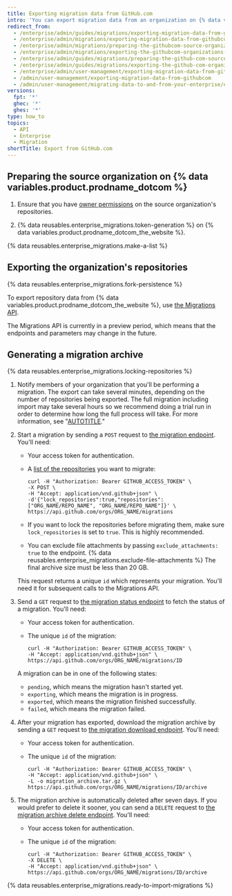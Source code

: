 ```yaml
---
title: Exporting migration data from GitHub.com
intro: 'You can export migration data from an organization on {% data variables.product.prodname_dotcom_the_website %} by using the API to select repositories to migrate, then generating a migration archive that you can import into a {% data variables.product.prodname_ghe_server %} instance.'
redirect_from:
  - /enterprise/admin/guides/migrations/exporting-migration-data-from-github-com
  - /enterprise/admin/migrations/exporting-migration-data-from-githubcom
  - /enterprise/admin/migrations/preparing-the-githubcom-source-organization
  - /enterprise/admin/migrations/exporting-the-githubcom-organizations-repositories
  - /enterprise/admin/guides/migrations/preparing-the-github-com-source-organization
  - /enterprise/admin/guides/migrations/exporting-the-github-com-organization-s-repositories
  - /enterprise/admin/user-management/exporting-migration-data-from-githubcom
  - /admin/user-management/exporting-migration-data-from-githubcom
  - /admin/user-management/migrating-data-to-and-from-your-enterprise/exporting-migration-data-from-githubcom
versions:
  fpt: '*'
  ghec: '*'
  ghes: '*'
type: how_to
topics:
  - API
  - Enterprise
  - Migration
shortTitle: Export from GitHub.com
---
```

## Preparing the source organization on {% data variables.product.prodname_dotcom %}

1. Ensure that you have [owner permissions](/organizations/managing-peoples-access-to-your-organization-with-roles/roles-in-an-organization) on the source organization's repositories.

1. {% data reusables.enterprise_migrations.token-generation %} on {% data variables.product.prodname_dotcom_the_website %}.

{% data reusables.enterprise_migrations.make-a-list %}

## Exporting the organization's repositories

{% data reusables.enterprise_migrations.fork-persistence %}

To export repository data from {% data variables.product.prodname_dotcom_the_website %}, use [the Migrations API](/free-pro-team@latest/rest/migrations).

The Migrations API is currently in a preview period, which means that the endpoints and parameters may change in the future.

## Generating a migration archive

{% data reusables.enterprise_migrations.locking-repositories %}

1. Notify members of your organization that you'll be performing a migration. The export can take several minutes, depending on the number of repositories being exported. The full migration including import may take several hours so we recommend doing a trial run in order to determine how long the full process will take. For more information, see "[AUTOTITLE](/migrations/using-ghe-migrator/about-ghe-migrator#types-of-migrations)."

1. Start a migration by sending a `POST` request to [the migration endpoint](/free-pro-team@latest/rest/migrations#start-an-organization-migration). You'll need:
    * Your access token for authentication.
    * A [list of the repositories](/free-pro-team@latest/rest/repos#list-organization-repositories) you want to migrate:

      ```shell
      curl -H "Authorization: Bearer GITHUB_ACCESS_TOKEN" \
      -X POST \
      -H "Accept: application/vnd.github+json" \
      -d'{"lock_repositories":true,"repositories":["ORG_NAME/REPO_NAME", "ORG_NAME/REPO_NAME"]}' \
      https://api.github.com/orgs/ORG_NAME/migrations
      ```

    * If you want to lock the repositories before migrating them, make sure `lock_repositories` is set to `true`. This is highly recommended.
    * You can exclude file attachments by passing `exclude_attachments: true` to the endpoint. {% data reusables.enterprise_migrations.exclude-file-attachments %} The final archive size must be less than 20 GB.

   This request returns a unique `id` which represents your migration. You'll need it for subsequent calls to the Migrations API.

1. Send a `GET` request to [the migration status endpoint](/free-pro-team@latest/rest/migrations#get-an-organization-migration-status) to fetch the status of a migration. You'll need:
    * Your access token for authentication.
    * The unique `id` of the migration:

      ```shell
      curl -H "Authorization: Bearer GITHUB_ACCESS_TOKEN" \
      -H "Accept: application/vnd.github+json" \
      https://api.github.com/orgs/ORG_NAME/migrations/ID
      ```

   A migration can be in one of the following states:
   * `pending`, which means the migration hasn't started yet.
   * `exporting`, which means the migration is in progress.
   * `exported`, which means the migration finished successfully.
   * `failed`, which means the migration failed.

1. After your migration has exported, download the migration archive by sending a `GET` request to [the migration download endpoint](/free-pro-team@latest/rest/migrations#download-an-organization-migration-archive). You'll need:
    * Your access token for authentication.
    * The unique `id` of the migration:

      ```shell
      curl -H "Authorization: Bearer GITHUB_ACCESS_TOKEN" \
      -H "Accept: application/vnd.github+json" \
      -L -o migration_archive.tar.gz \
      https://api.github.com/orgs/ORG_NAME/migrations/ID/archive
      ```

1. The migration archive is automatically deleted after seven days. If you would prefer to delete it sooner, you can send a `DELETE` request to [the migration archive delete endpoint](/free-pro-team@latest/rest/migrations#delete-an-organization-migration-archive). You'll need:
    * Your access token for authentication.
    * The unique `id` of the migration:

      ```shell
      curl -H "Authorization: Bearer GITHUB_ACCESS_TOKEN" \
      -X DELETE \
      -H "Accept: application/vnd.github+json" \
      https://api.github.com/orgs/ORG_NAME/migrations/ID/archive
      ```

{% data reusables.enterprise_migrations.ready-to-import-migrations %}
